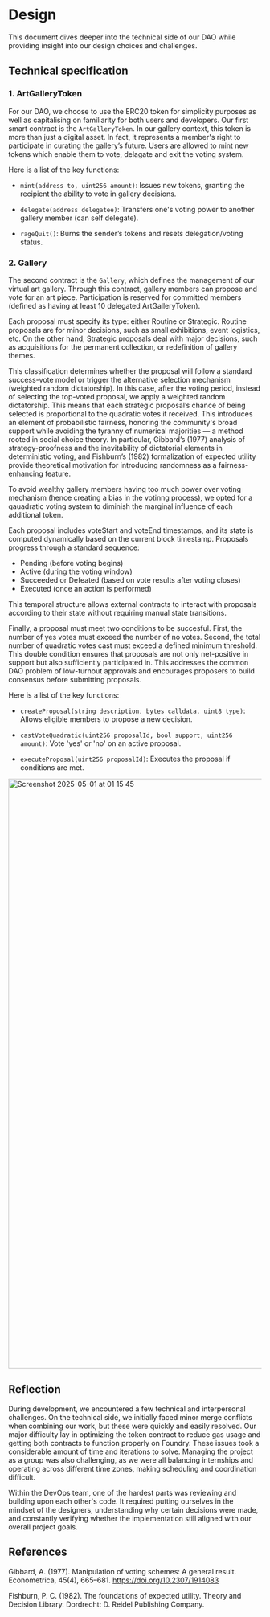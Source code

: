 # **Design** 

This document dives deeper into the technical side of our DAO while providing insight into our design choices and challenges.

## **Technical specification**

### 1. **ArtGalleryToken**

For our DAO, we choose to use the ERC20 token for simplicity purposes as well as capitalising on familiarity for both users and developers. Our first smart contract is the `ArtGalleryToken`. In our gallery context, this token is more than just a digital asset. In fact, it represents a member's right to participate in curating the gallery’s future. Users are allowed to mint new tokens which enable them to vote, delagate and exit the voting system. 

Here is a list of the key functions: 

- `mint(address to, uint256 amount)`: Issues new tokens, granting the recipient the ability to vote in gallery decisions.

- `delegate(address delegatee)`: Transfers one's voting power to another gallery member (can self delegate).

- `rageQuit()`: Burns the sender’s tokens and resets delegation/voting status.

### 2. **Gallery**

The second contract is the `Gallery`, which defines the management of our virtual art gallery. Through this contract, gallery members can propose and vote for an art piece. Participation is reserved for committed members (defined as having at least 10 delegated ArtGalleryToken). 

Each proposal must specify its type: either Routine or Strategic. Routine proposals are for minor decisions, such as small exhibitions, event logistics, etc. On the other hand, Strategic proposals deal with major decisions, such as acquisitions for the permanent collection, or redefinition of gallery themes. 

This classification determines whether the proposal will follow a standard success-vote model or trigger the alternative selection mechanism (weighted random dictatorship). In this case, after the voting period, instead of selecting the top-voted proposal, we apply a weighted random dictatorship. This means that each strategic proposal’s chance of being selected is proportional to the quadratic votes it received. This introduces an element of probabilistic fairness, honoring the community's broad support while avoiding the tyranny of numerical majorities — a method rooted in social choice theory. In particular, Gibbard’s (1977) analysis of strategy-proofness and the inevitability of dictatorial elements in deterministic voting, and Fishburn’s (1982) formalization of expected utility provide theoretical motivation for introducing randomness as a fairness-enhancing feature.

To avoid wealthy gallery members having too much power over voting mechanism (hence creating a bias in the votinng process), we opted for a qauadratic voting system to diminish the marginal influence of each additional token.

Each proposal includes voteStart and voteEnd timestamps, and its state is computed dynamically based on the current block timestamp. Proposals progress through a standard sequence: 

- Pending (before voting begins)
- Active (during the voting window)
- Succeeded or Defeated (based on vote results after voting closes)
- Executed (once an action is performed)

This temporal structure allows external contracts to interact with proposals according to their state without requiring manual state transitions.

Finally, a proposal must meet two conditions to be succesful. First, the number of yes votes must exceed the number of no votes. Second, the total number of quadratic votes cast must exceed a defined minimum threshold. This double condition ensures that proposals are not only net-positive in support but also sufficiently participated in. This addresses the common DAO problem of low-turnout approvals and encourages proposers to build consensus before submitting proposals.

Here is a list of the key functions: 

- `createProposal(string description, bytes calldata, uint8 type)`: Allows eligible members to propose a new decision.

- `castVoteQuadratic(uint256 proposalId, bool support, uint256 amount)`: Vote 'yes' or 'no' on an active proposal.

- `executeProposal(uint256 proposalId)`: Executes the proposal if conditions are met.

<img width="1174" alt="Screenshot 2025-05-01 at 01 15 45" src="https://github.com/user-attachments/assets/be879c0a-aa4d-46e7-93b6-1bfc0b347171" />


## **Reflection**

During development, we encountered a few technical and interpersonal challenges. On the technical side, we initially faced minor merge conflicts when combining our work, but these were quickly and easily resolved. Our major difficulty lay in optimizing the token contract to reduce gas usage and getting both contracts to function properly on Foundry. These issues took a considerable amount of time and iterations to solve. Managing the project as a group was also challenging, as we were all balancing internships and operating across different time zones, making scheduling and coordination difficult. 

Within the DevOps team, one of the hardest parts was reviewing and building upon each other's code. It required putting ourselves in the mindset of the designers, understanding why certain decisions were made, and constantly verifying whether the implementation still aligned with our overall project goals.

## **References**

Gibbard, A. (1977). Manipulation of voting schemes: A general result. Econometrica, 45(4), 665–681. https://doi.org/10.2307/1914083

Fishburn, P. C. (1982). The foundations of expected utility. Theory and Decision Library. Dordrecht: D. Reidel Publishing Company.

